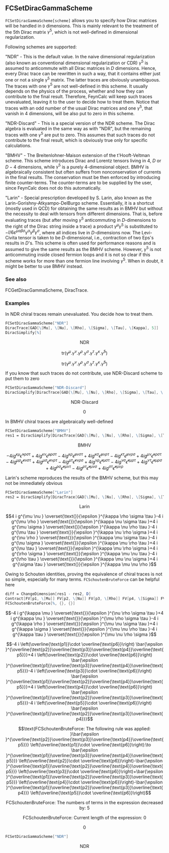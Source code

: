 ##  FCSetDiracGammaScheme 

`FCSetDiracGammaScheme[scheme]` allows you to specify how Dirac matrices will be handled in `D` dimensions. This is mainly relevant to the treatment of the 5th Dirac matrix $\gamma^5$, which is not well-defined in dimensional regularization.

Following schemes are supported: 

"NDR" - This is the default value. In the naive dimensional regularization (also known as conventional dimensional regularization or CDR) $\gamma^5$ is assumed to anticommute with all Dirac matrices in $D$ dimensions. Hence, every Dirac trace can be rewritten in such a way, that it contains either just one or not a single $\gamma^5$ matrix. The latter traces are obviously unambiguous. The traces with one $\gamma^5$ are not well-defined in this scheme. It usually depends on the physics of the process, whether and how they can contribute to the final result. Therefore, FeynCalc will keep such traces unevaluated, leaving it to the user to decide how to treat them. Notice that traces with an odd number of the usual Dirac matrices and one $\gamma^5$, that vanish in 4 dimensions, will be also put to zero in this scheme.

"NDR-Discard" - This is a special version of the NDR scheme. The Dirac algebra is evaluated in the same way as with "NDR", but the remaining traces with one $\gamma^5$ are put to zero. This assumes that such traces do not contribute to the final result, which is obviously true only for specific calculations.

"BMHV" - The Breitenlohner-Maison extension of the t'Hooft-Veltman scheme. This scheme introduces Dirac and Lorentz tensors living in $4$, $D$ or $D-4$ dimensions, while $\gamma^5$ is a purely $4$-dimensional object. BMHV is algebraically consistent but often suffers from nonconservation of currents in the final results. The conservation must be then enforced by introducing finite counter-terms. The counter-terms are to be supplied by the user, since FeynCalc does not do this automatically.

"Larin" - Special prescription developed by S. Larin, also known as the Larin-Gorishny-Atkyampo-DelBurgo scheme. Essentially, it is a shortcut (mostly used in QCD) for obtaining the same results as in BMHV but without the necessity to deal with tensors from different dimensions. That is, before evaluating traces (but after moving $\gamma^5$ anticommuting in $D$-dimensions to the right of the Dirac string inside a trace) a product  $\gamma^\mu \gamma^5$ is substituted to $-I/6 \varepsilon^{\mu \alpha \beta \sigma} \gamma^\alpha \gamma^\beta \gamma^\sigma$, where all indices live in $D$-dimensions now. The Levi-Civita tensor is taken to be $D$-dimensional, i.e., contraction of two Eps's results in $D$'s. This scheme is often used for performance reasons and is assumed to give the same results as the BMHV scheme. However, $\gamma^5$ is not anticommuting inside closed fermion loops and it is not so clear if this scheme works for more than one fermion line involving $\gamma^5$. When in doubt, it might be better to use BMHV instead.

###  See also 

FCGetDiracGammaScheme, DiracTrace.

###  Examples 

In NDR chiral traces remain unevaluated. You decide how to treat them.

```mathematica
FCSetDiracGammaScheme["NDR"]
DiracTrace[GAD[\[Mu], \[Nu], \[Rho], \[Sigma], \[Tau], \[Kappa], 5]]
DiracSimplify[%]
```

$$\text{NDR}$$

$$\text{tr}\left(\gamma ^{\mu }.\gamma ^{\nu }.\gamma ^{\rho }.\gamma ^{\sigma }.\gamma ^{\tau }.\gamma ^{\kappa }.\bar{\gamma }^5\right)$$

$$\text{tr}\left(\gamma ^{\mu }.\gamma ^{\nu }.\gamma ^{\rho }.\gamma ^{\sigma }.\gamma ^{\tau }.\gamma ^{\kappa }.\bar{\gamma }^5\right)$$

If you know that such traces do not contribute, use NDR-Discard scheme to put them to zero

```mathematica
FCSetDiracGammaScheme["NDR-Discard"]
DiracSimplify[DiracTrace[GAD[\[Mu], \[Nu], \[Rho], \[Sigma], \[Tau], \[Kappa], 5]]]
```

$$\text{NDR-Discard}$$

$$0$$

In BMHV chiral traces are algebraically well-defined

```mathematica
FCSetDiracGammaScheme["BMHV"]
res1 = DiracSimplify[DiracTrace[GAD[\[Mu], \[Nu], \[Rho], \[Sigma], \[Tau], \[Kappa], 5]]]
```

$$\text{BMHV}$$

$$-4 i g^{\kappa \mu } \bar{\epsilon }^{\nu \rho \sigma \tau }+4 i g^{\kappa \nu } \bar{\epsilon }^{\mu \rho \sigma \tau }-4 i g^{\kappa \rho } \bar{\epsilon }^{\mu \nu \sigma \tau }+4 i g^{\kappa \sigma } \bar{\epsilon }^{\mu \nu \rho \tau }-4 i g^{\kappa \tau } \bar{\epsilon }^{\mu \nu \rho \sigma }+4 i g^{\mu \nu } \bar{\epsilon }^{\kappa \rho \sigma \tau }-4 i g^{\mu \rho } \bar{\epsilon }^{\kappa \nu \sigma \tau }+4 i g^{\mu \sigma } \bar{\epsilon }^{\kappa \nu \rho \tau }-4 i g^{\mu \tau } \bar{\epsilon }^{\kappa \nu \rho \sigma }+4 i g^{\nu \rho } \bar{\epsilon }^{\kappa \mu \sigma \tau }-4 i g^{\nu \sigma } \bar{\epsilon }^{\kappa \mu \rho \tau }+4 i g^{\nu \tau } \bar{\epsilon }^{\kappa \mu \rho \sigma }+4 i g^{\rho \sigma } \bar{\epsilon }^{\kappa \mu \nu \tau }-4 i g^{\rho \tau } \bar{\epsilon }^{\kappa \mu \nu \sigma }+4 i g^{\sigma \tau } \bar{\epsilon }^{\kappa \mu \nu \rho }$$

Larin's scheme reproduces the results of the BMHV scheme, but this may not be immediately obvious

```mathematica
FCSetDiracGammaScheme["Larin"]
res2 = DiracSimplify[DiracTrace[GAD[\[Mu], \[Nu], \[Rho], \[Sigma], \[Tau], \[Kappa], 5]]]
```

$$\text{Larin}$$

$$4 i g^{\mu \nu } \overset{\text{}}{\epsilon }^{\kappa \rho \sigma \tau }-4 i g^{\mu \rho } \overset{\text{}}{\epsilon }^{\kappa \nu \sigma \tau }+4 i g^{\mu \sigma } \overset{\text{}}{\epsilon }^{\kappa \nu \rho \tau }-4 i g^{\mu \tau } \overset{\text{}}{\epsilon }^{\kappa \nu \rho \sigma }+4 i g^{\nu \rho } \overset{\text{}}{\epsilon }^{\kappa \mu \sigma \tau }-4 i g^{\nu \sigma } \overset{\text{}}{\epsilon }^{\kappa \mu \rho \tau }+4 i g^{\nu \tau } \overset{\text{}}{\epsilon }^{\kappa \mu \rho \sigma }+4 i g^{\rho \sigma } \overset{\text{}}{\epsilon }^{\kappa \mu \nu \tau }-4 i g^{\rho \tau } \overset{\text{}}{\epsilon }^{\kappa \mu \nu \sigma }+4 i g^{\sigma \tau } \overset{\text{}}{\epsilon }^{\kappa \mu \nu \rho }$$

Owing to Schouten identities, proving the equivalence of chiral traces is not so simple, especially for many terms. `FCSchoutenBruteForce` can be helpful here

```mathematica
diff = ChangeDimension[res1 - res2, D]
Contract[FV[p1, \[Mu]] FV[p2, \[Nu]] FV[p3, \[Rho]] FV[p4, \[Sigma]] FV[p5, \[Tau]] FV[p6, \[Kappa]] diff]
FCSchoutenBruteForce[%, {}, {}]
```

$$-4 i g^{\kappa \mu } \overset{\text{}}{\epsilon }^{\nu \rho \sigma \tau }+4 i g^{\kappa \nu } \overset{\text{}}{\epsilon }^{\mu \rho \sigma \tau }-4 i g^{\kappa \rho } \overset{\text{}}{\epsilon }^{\mu \nu \sigma \tau }+4 i g^{\kappa \sigma } \overset{\text{}}{\epsilon }^{\mu \nu \rho \tau }-4 i g^{\kappa \tau } \overset{\text{}}{\epsilon }^{\mu \nu \rho \sigma }$$

$$-4 i \left(\overline{\text{p1}}\cdot \overline{\text{p6}}\right) \bar{\epsilon }^{\overline{\text{p2}}\overline{\text{p3}}\overline{\text{p4}}\overline{\text{p5}}}+4 i \left(\overline{\text{p2}}\cdot \overline{\text{p6}}\right) \bar{\epsilon }^{\overline{\text{p1}}\overline{\text{p3}}\overline{\text{p4}}\overline{\text{p5}}}-4 i \left(\overline{\text{p3}}\cdot \overline{\text{p6}}\right) \bar{\epsilon }^{\overline{\text{p1}}\overline{\text{p2}}\overline{\text{p4}}\overline{\text{p5}}}+4 i \left(\overline{\text{p4}}\cdot \overline{\text{p6}}\right) \bar{\epsilon }^{\overline{\text{p1}}\overline{\text{p2}}\overline{\text{p3}}\overline{\text{p5}}}-4 i \left(\overline{\text{p5}}\cdot \overline{\text{p6}}\right) \bar{\epsilon }^{\overline{\text{p1}}\overline{\text{p2}}\overline{\text{p3}}\overline{\text{p4}}}$$

$$\text{FCSchoutenBruteForce: The following rule was applied: }\bar{\epsilon }^{\overline{\text{p2}}\overline{\text{p3}}\overline{\text{p4}}\overline{\text{p5}}} \left(\overline{\text{p1}}\cdot \overline{\text{p6}}\right):\to \bar{\epsilon }^{\overline{\text{p1}}\overline{\text{p3}}\overline{\text{p4}}\overline{\text{p5}}} \left(\overline{\text{p2}}\cdot \overline{\text{p6}}\right)-\bar{\epsilon }^{\overline{\text{p1}}\overline{\text{p2}}\overline{\text{p4}}\overline{\text{p5}}} \left(\overline{\text{p3}}\cdot \overline{\text{p6}}\right)+\bar{\epsilon }^{\overline{\text{p1}}\overline{\text{p2}}\overline{\text{p3}}\overline{\text{p5}}} \left(\overline{\text{p4}}\cdot \overline{\text{p6}}\right)-\bar{\epsilon }^{\overline{\text{p1}}\overline{\text{p2}}\overline{\text{p3}}\overline{\text{p4}}} \left(\overline{\text{p5}}\cdot \overline{\text{p6}}\right)$$

$$\text{FCSchoutenBruteForce: The numbers of terms in the expression decreased by: }5$$

$$\text{FCSchoutenBruteForce: Current length of the expression: }0$$

$$0$$

```mathematica
FCSetDiracGammaScheme["NDR"]
```

$$\text{NDR}$$